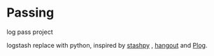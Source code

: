 # Passing
log pass project

logstash replace with python, inspired by [stashpy](https://github.com/afroisalreadyinu/stashpy) , [hangout](https://github.com/childe/hangout) and [Plog](https://github.com/CNSRE/Plog).
